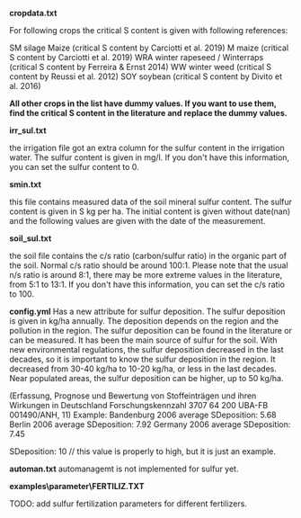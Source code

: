 

**cropdata.txt**

For following crops the critical S content is given with following references:

SM  silage Maize  (critical S content by Carciotti et al. 2019)
M   maize  (critical S content by Carciotti et al. 2019)
WRA winter rapeseed / Winterraps (critical S content by Ferreira & Ernst 2014)
WW  winter weed (critical S content by Reussi et al. 2012)
SOY soybean (critical S content by Divito et al. 2016)

**All other crops in the list have dummy values. If you want to use them, find the critical S content in the literature and replace the dummy values.**

**irr_sul.txt**

the irrigation file got an extra column for the sulfur content in the irrigation water. The sulfur content is given in mg/l. If you don't have this information, you can set the sulfur content to 0.

**smin.txt**

this file contains measured data of the soil mineral sulfur content. The sulfur content is given in S kg per ha. 
The initial content is given without date(nan) and the following values are given with the date of the measurement.

**soil_sul.txt**

the soil file contains the c/s ratio (carbon/sulfur ratio) in the organic part of the soil. Normal c/s ratio should be around 100:1.
Please note that the usual n/s ratio is around 8:1, there may be more extreme values in the literature, from 5:1 to 13:1.
If you don't have this information, you can set the c/s ratio to 100.

**config.yml**
Has a new attribute for sulfur deposition. The sulfur deposition is given in kg/ha annually. The deposition depends on the region and the pollution in the region. The sulfur deposition can be found in the literature or can be measured. It has been the main source of sulfur for the soil.
With new environmental regulations, the sulfur deposition decreased in the last decades, so it is important to know the sulfur deposition in the region.
It decreased from 30-40 kg/ha to 10-20 kg/ha, or less in the last decades. 
Near populated areas, the sulfur deposition can be higher, up to 50 kg/ha.

(Erfassung, Prognose und Bewertung von Stoffeinträgen und ihren Wirkungen in
Deutschland Forschungskennzahl 3707 64 200 UBA-FB 001490/ANH, 11)
Example: 
Bandenburg 2006 average SDeposition: 5.68 
Berlin 2006 average SDeposition: 7.92
Germany 2006 average SDeposition: 7.45

SDeposition: 10 // this value is properly to high, but it is just an example.

**automan.txt**
automanagemt is not implemented for sulfur yet.

**examples\parameter\FERTILIZ.TXT**

TODO: add sulfur fertilization parameters for different fertilizers.




